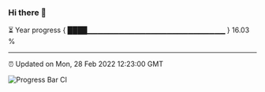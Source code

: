 ### Hi there 👋

⏳ Year progress { ████▁▁▁▁▁▁▁▁▁▁▁▁▁▁▁▁▁▁▁▁▁▁▁▁▁▁ } 16.03 %

---

⏰ Updated on Mon, 28 Feb 2022 12:23:00 GMT

![Progress Bar CI](https://github.com/liununu/liununu/workflows/Progress%20Bar%20CI/badge.svg)
